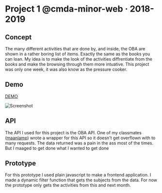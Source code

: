 # Project 1 @cmda-minor-web · 2018-2019

## Concept

The many different activities that are done by, and inside, the OBA are shown in a rather boring list of items. Exactly the same as the books you can loan. My idea is to make the look of the activities diffrentiate from the books and make the browsing through them more intuative. This project was only one week, it was also know as the pressure cooker.

## Demo
[DEMO](https://sharp-lumiere-868017.netlify.com/)

![Screenshot](src/screenshot.png)

## API
The API I used for this project is the OBA API. One of my classmates ([maanlamp](https://github.com/maanlamp/OBA-wrapper)) wrote a wrapper for this API so it doesn't get overflown with to many requests. The data returned was a pain in the ass most of the times. But I maaged to get done what I wanted to get done

## Prototype

For this prototype I used plain javascript to make a frontend application. I made a dynamic filter function that gets the subjects from the data. For now the prototype only gets the activities from this and next month.
